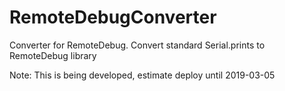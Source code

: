 # RemoteDebugConverter
Converter for RemoteDebug. Convert standard Serial.prints to RemoteDebug library

Note: This is being developed, estimate deploy until 2019-03-05

